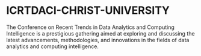 # ICRTDACI-CHRIST-UNIVERSITY
The Conference on Recent Trends in Data Analytics and Computing Intelligence is a prestigious gathering aimed at exploring and discussing the latest advancements, methodologies, and innovations in the fields of data analytics and computing intelligence.
